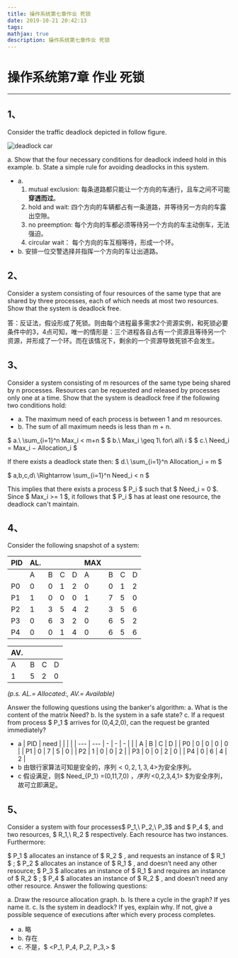 ```yaml
---
title: 操作系统第七章作业 死锁
date: 2019-10-21 20:42:13
tags:
mathjax: true
description: 操作系统第七章作业 死锁
---
```

# 操作系统第7章 作业 死锁
---

## 1、 
Consider the traffic deadlock depicted in follow figure.

![deadlock car](/images/2019-10-21-操作系统第七章作业-死锁/deadlock_car.png) 

a. Show that the four necessary conditions for deadlock indeed hold in this example.
b. State a simple rule for avoiding deadlocks in this system.

- a.
    1. mutual exclusion: 每条道路都只能让一个方向的车通行，且车之间不可能**穿透而过**。
    2. hold and wait: 四个方向的车辆都占有一条道路，并等待另一方向的车露出空隙。
    3. no preemption: 每个方向的车都必须等待另一个方向的车主动倒车，无法强迫。
    4. circular wait： 每个方向的车互相等待，形成一个环。
- b. 安排一位交警选择并指挥一个方向的车让出道路。

## 2、
Consider a system consisting of four resources of the same type that are shared by three processes, each of which needs at most two resources. Show that the system is deadlock free.

答：反证法，假设形成了死锁。则由每个进程最多需求2个资源实例，和死锁必要条件中的3，4点可知，唯一的情形是：三个进程各自占有一个资源且等待另一个资源，并形成了一个环。而在该情况下，剩余的一个资源导致死锁不会发生。

## 3、 
Consider a system consisting of m resources of the same type being shared by n processes. Resources can be requested and released by processes only one at a time. Show that the system is deadlock free if the following two conditions hold:

- a. The maximum need of each process is between 1 and m resources.
- b. The sum of all maximum needs is less than m + n.

$ a.\ \sum_{i=1}^n Max_i < m+n $
$ b.\ Max_i \geq 1\ for\ all\ i $
$ c.\ Need_i = Max_i − Allocation_i $

If there exists a deadlock state then:
$ d.\ \sum_{i=1}^n Allocation_i = m $

$ a,b,c,d\ \Rightarrow \sum_{i=1}^n Need_i < n $

This implies that there exists a process $ P_i $ such that $ Need_i = 0 $. Since $ Max_i >= 1 $, it follows that $ P_i $ has at least one resource, the deadlock can't maintain. 


## 4、  
Consider the following snapshot of a system:

| PID | AL. |   |   |   | MAX |   |   |   |
| --- | --- | - | - | - | --  | - | - | - |
|     | A   | B | C | D | A   | B | C | D |
| P0  | 0   | 0 | 1 | 2 | 0   | 0 | 1 | 2 |
| P1  | 1   | 0 | 0 | 0 | 1   | 7 | 5 | 0 |
| P2  | 1   | 3 | 5 | 4 | 2   | 3 | 5 | 6 |
| P3  | 0   | 6 | 3 | 2 | 0   | 6 | 5 | 2 |
| P4  | 0   | 0 | 1 | 4 | 0   | 6 | 5 | 6 |

| AV. |   |   |   |
| --- | - | - | - |
| A   | B | C | D |
| 1   | 5 | 2 | 0 |

*(p.s. AL.= Allocated:, AV.= Available)*

Answer the following questions using the banker's algorithm:
a. What is the content of the matrix Need?
b. Is the system in a safe state?
c. If a request from process $ P_1 $ arrives for (0,4,2,0), can the request be granted immediately?

- a
    | PID | need |   |   |   |
    | --- | --- | - | - | - |
    |     | A   | B | C | D |
    | P0  | 0   | 0 | 0 | 0 |
    | P1  | 0   | 7 | 5 | 0 |
    | P2  | 1   | 0 | 0 | 2 |
    | P3  | 0   | 0 | 2 | 0 |
    | P4  | 0   | 6 | 4 | 2 |
- b 由银行家算法可知是安全的，序列$<0,2,1,3,4>$为安全序列。
- c 假设满足，则$ Need_{P_1} =(0,11,7,0) $，序列$ <0,2,3,4,1> $为安全序列，故可立即满足。



## 5、 
Consider a system with four processes$ P_1,\ P_2,\ P_3$ and $ P_4 $, and two resources, $ R_1,\ R_2 $ respectively. Each resource has two instances. Furthermore:

$ P_1 $ allocates an instance of $ R_2 $  , and requests an instance of $ R_1 $ ;
$ P_2 $  allocates an instance of $ R_1 $ , and doesn’t need any other resource;
$ P_3 $  allocates an instance of $ R_1 $ and requires an instance of $ R_2 $ ;
$ P_4 $  allocates an instance of $ R_2 $ , and doesn’t need any other resource.
Answer the following questions:

a. Draw the resource allocation graph.
b. Is there a cycle in the graph? If yes name it. 
c. Is the system in deadlock? If yes, explain why. If not, give a possible sequence of executions after which every process completes.

- a. 略
- b. 存在
- c. 不是，$ <P_1, P_4, P_2, P_3,> $ 